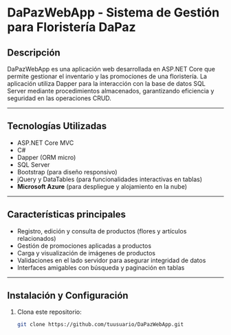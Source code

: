 # DaPazWebApp - Sistema de Gestión para Floristería DaPaz

## Descripción

DaPazWebApp es una aplicación web desarrollada en ASP.NET Core que permite gestionar el inventario y las promociones de una floristería. La aplicación utiliza Dapper para la interacción con la base de datos SQL Server mediante procedimientos almacenados, garantizando eficiencia y seguridad en las operaciones CRUD.

---

## Tecnologías Utilizadas

- ASP.NET Core MVC  
- C#  
- Dapper (ORM micro)  
- SQL Server  
- Bootstrap (para diseño responsivo)  
- jQuery y DataTables (para funcionalidades interactivas en tablas)  
- **Microsoft Azure** (para despliegue y alojamiento en la nube)  

---

## Características principales

- Registro, edición y consulta de productos (flores y artículos relacionados)  
- Gestión de promociones aplicadas a productos  
- Carga y visualización de imágenes de productos  
- Validaciones en el lado servidor para asegurar integridad de datos  
- Interfaces amigables con búsqueda y paginación en tablas  

---

## Instalación y Configuración

1. Clona este repositorio:

   ```bash
   git clone https://github.com/tuusuario/DaPazWebApp.git
